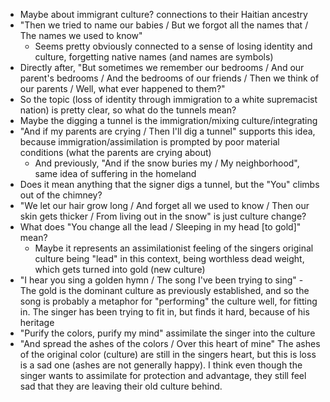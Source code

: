 - Maybe about immigrant culture? connections to their Haitian ancestry
- "Then we tried to name our babies / But we forgot all the names that / The names we used to know"
	- Seems pretty obviously connected to a sense of losing identity and culture, forgetting native names (and names are symbols)
- Directly after, "But sometimes we remember our bedrooms / And our parent's bedrooms / And the bedrooms of our friends / Then we think of our parents / Well, what ever happened to them?"
- So the topic (loss of identity through immigration to a white supremacist nation) is pretty clear, so what do the tunnels mean?
- Maybe the digging a tunnel is the immigration/mixing culture/integrating
- "And if my parents are crying / Then I'll dig a tunnel" supports this idea, because immigration/assimilation is prompted by poor material conditions (what the parents are crying about)
	- And previously, "And if the snow buries my / My neighborhood", same idea of suffering in the homeland
- Does it mean anything that the signer digs a tunnel, but the "You" climbs out of the chimney?
- "We let our hair grow long / And forget all we used to know / Then our skin gets thicker / From living out in the snow" is just culture change?
- What does "You change all the lead / Sleeping in my head [to gold]" mean? 
	- Maybe it represents an assimilationist feeling of the singers original culture being "lead" in this context, being worthless dead weight, which gets turned into gold (new culture)
- "I hear you sing a golden hymn / The song I've been trying to sing" -  The gold is the dominant culture as previously established, and so the song is probably a metaphor for "performing" the culture well, for fitting in. The singer has been trying to fit in, but finds it hard, because of his heritage
- "Purify the colors, purify my mind" assimilate the singer into the culture
- "And spread the ashes of the colors / Over this heart of mine" The ashes of the original color (culture) are still in the singers heart, but this is loss is a sad one (ashes are not generally happy). I think even though the singer wants to assimilate for protection and advantage, they still feel sad that they are leaving their old culture behind. 
  